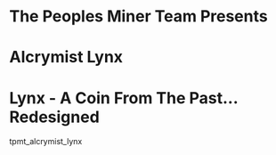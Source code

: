 # The Peoples Miner Team Presents
# Alcrymist Lynx
# Lynx - A Coin From The Past... Redesigned
tpmt_alcrymist_lynx
